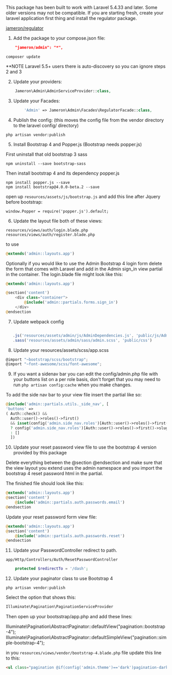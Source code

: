 This package has been built to work with Laravel 5.4.33 and later. Some older versions may not be compatible. If you are starting fresh, create your laravel application first thing and install the regulator package. 

[jameron/regulator](https://github.com/jameron/regulator)

1) Add the package to your compose.json file:

```json
    "jameron/admin": "*",
```

```
composer update
```

**NOTE  Laravel 5.5+ users there is auto-discovery so you can ignore steps 2 and 3

2) Update your providers:

```php
    Jameron\Admin\AdminServiceProvider::class,
```

3) Update your Facades:

```php
        'Admin' => Jameron\Admin\Facades\RegulatorFacade::class,
```

4) Publish the config: (this moves the config file from the vendor directory to the laravel config/ directory)

```
php artisan vendor:publish
```

5) Install Bootstrap 4 and Popper.js (Bootstrap needs popper.js)

First uninstall that old bootstrap 3 sass
```
npm uninstall --save bootstrap-sass
```

Then install bootstrap 4 and its dependency popper.js

```
npm install popper.js --save
npm install bootstrap@4.0.0-beta.2 --save
```

open up `resources/assets/js/bootstrap.js` and add this line <underline>after Jquery before bootstrap</underline>:

```window.Popper = require('popper.js').default;```


6) Update the layout file both of these views: 

```
resources/views/auth/login.blade.php
resources/views/auth/register.blade.php

```

to use 

```php
@extends('admin::layouts.app')
```

Optionally if you would like to use the Admin Bootstrap 4 login form delete the form that comes with Laravel and add in the Admin sign_in view partial in the container. The login.blade file might look like this:

```php
@extends('admin::layouts.app')

@section('content')
    <div class="container">
        @include('admin::partials.forms.sign_in')
    </div>
@endsection
```

7) Update webpack config

```javascript

   .js('resources/assets/admin/js/AdminDependencies.js', 'public/js/Admin.js')
   .sass('resources/assets/admin/sass/admin.scss', 'public/css')
```

8) Update your resources/assets/scss/app.scss

```javascript
@import "~bootstrap/scss/bootstrap";
@import "~font-awesome/scss/font-awesome";
```

9) If you want a sidenav bar you can edit the config/admin.php file with your buttons list on a per role basis, don't forget that you may need to run ```php artisan config:cache``` when you make changes.

To add the side nav bar to your view file insert the partial like so:

```php
@include('admin::partials.utils._side_nav', [
'buttons' => 
( Auth::check() && 
  Auth::user()->roles()->first() 
  && isset(config('admin.side_nav.roles')[Auth::user()->roles()->first()->slug]['buttons']) ) 
  ? config('admin.side_nav.roles')[Auth::user()->roles()->first()->slug]['buttons'] 
  : [] 
  ])
```

10) Update your reset password view file to use the bootstrap 4 version provided by this package

Delete everything between the @section @endsection and make sure that the view layout you extend uses the admin namespace and you import the bootstrap 4 reset password html in the partial.

The finished file should look like this:
```php
@extends('admin::layouts.app')
@section('content')
    @include('admin::partials.auth.passwords.email')
@endsection
```

Update your reset password form view file:

```php
@extends('admin::layouts.app')
@section('content')
    @include('admin::partials.auth.passwords.reset')
@endsection
```

11) Update your PasswordController redirect to path.

```app/Http/Controllers/Auth/ResetPasswordController```

```php
    protected $redirectTo = '/dash';
```

12) Update your paginator class to use Bootstrap 4

```php artisan vendor:publish```

Select the option that shows this: 

```php
Illuminate\Pagination\PaginationServiceProvider
```

Then open up your bootsstrap/app.php and add these lines:

Illuminate\Pagination\AbstractPaginator::defaultView("pagination::bootstrap-4");
Illuminate\Pagination\AbstractPaginator::defaultSimpleView("pagination::simple-bootstrap-4");

in you ```resources/views/vendor/bootstrap-4.blade.php``` file update this line to this:

```html
<ul class="pagination @if(config('admin.theme')=='dark')pagination-dark @endif">
```
